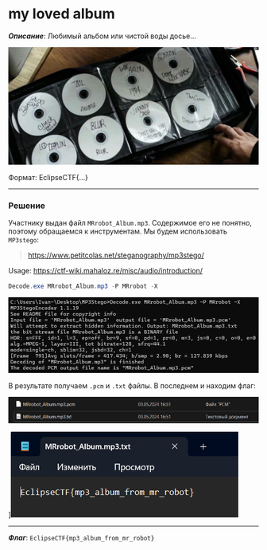 # my loved album

***Описание***: Любимый альбом или чистой воды досье...

![ScreenShot](../screenshots/my-loved-album-0.png)

Формат: EclipseCTF{...}

---
### Решение

Участнику выдан файл `MRrobot_Album.mp3`. Содержимое его не понятно, поэтому обращаемся к инструментам. Мы будем использовать `MP3stego`:

>https://www.petitcolas.net/steganography/mp3stego/

Usage: https://ctf-wiki.mahaloz.re/misc/audio/introduction/

```powershell
Decode.exe MRrobot_Album.mp3 -P MRrobot -X
```

![ScreenShot](../screenshots/my-loved-album-1.png)

В результате получаем `.pcm` и `.txt` файлы. В последнем и находим флаг:

![ScreenShot](../screenshots/my-loved-album-2.png)

]![ScreenShot](../screenshots/my-loved-album-3.png)

---

***Флаг***: `EclipseCTF{mp3_album_from_mr_robot}`